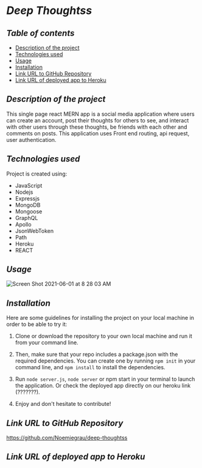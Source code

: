 # **_Deep Thoughtss_**

## **_Table of contents_**
* [Description of the project](#description-of-the-project)
* [Technologies used](#technologies-used)
* [Usage](#usage)
* [Installation](#installation)
* [Link URL to GitHub Repository](#link-URL-to-GitHub-repository)
* [Link URL of deployed app to Heroku](#link-URL-of-deployed-app-to-Heroku)

## **_Description of the project_**
This single page react MERN app is a social media application where users can create an account, post their thoughts for others to see, and interact with other users through these thoughts, be friends with each other and comments on posts. This application uses Front end routing, api request, user authentication.

## **_Technologies used_**
Project is created using:
* JavaScript
* Nodejs
* Expressjs
* MongoDB
* Mongoose
* GraphQL
* Apollo
* JsonWebToken
* Path
* Heroku
* REACT

## **_Usage_**
![Screen Shot 2021-06-01 at 8 28 03 AM](https://user-images.githubusercontent.com/78329298/120350038-7868ca00-c2b3-11eb-9468-eb433a7e9e3c.png)

## **_Installation_**
Here are some guidelines for installing the project on your local machine in order to be able to try it:

1. Clone or download the repository to your own local machine and run it from your command line.

2. Then, make sure that your repo includes a package.json with the required dependencies. You can create one by running ```npm init``` in your command line, and ```npm install``` to install the dependencies.

3. Run ```node server.js```, ```node server``` or npm start in your terminal to launch the application. Or check the deployed app directly on our heroku link (???????).

4. Enjoy and don't hesitate to contribute!

## **_Link URL to GitHub Repository_**
https://github.com/Noemiegrau/deep-thoughtss

## **_Link URL of deployed app to Heroku_**
